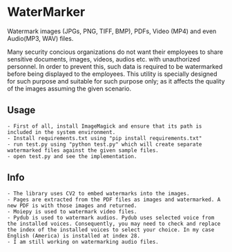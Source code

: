 # WaterMarker
Watermark images (JPGs, PNG, TIFF, BMP), PDFs, Video (MP4) and even Audio(MP3, WAV) files.

Many security concious organizations do not want their employees to share sensitive documents, images, videos, audios etc. with unauthorized personnel. In order to prevent this, such data is required to be watermarked before being displayed to the employees. This utility is specially designed for such purpose and suitable for such purpose only; as it affects the quality of the images assuming the given scenario. 

## Usage
    - First of all, install ImageMagick and ensure that its path is included in the system environment.
    - Install requirements.txt using "pip install requirements.txt"
    - run test.py using "python test.py" which will create separate watermarked files against the given sample files.
    - open test.py and see the implementation.
    
## Info
    - The library uses CV2 to embed watermarks into the images.
    - Pages are extracted from the PDF files as images and watermarked. A new PDF is with those images and returned.
    - Moiepy is used to watermark video files.
    - Pydub is used to watermark audios. Pydub uses selected voice from the installed voices. Consequently, you may need to check and replace the index of the installed voices to select your choice. In my case English (America) is installed at index 28.
    - I am still working on watermarking audio files.
    